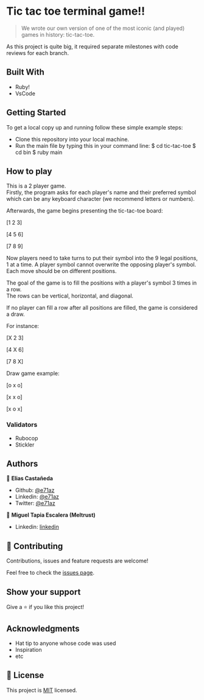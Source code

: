 # Tic tac toe terminal game!!

> We wrote our own version of one of the most iconic (and played) games in history: tic-tac-toe.

As this project is quite big, it required separate milestones with code reviews for each branch.

## Built With

- Ruby!
- VsCode

## Getting Started

To get a local copy up and running follow these simple example steps:

- Clone this repository into your local machine.
- Run the main file by typing this in your command line:
  $ cd tic-tac-toe
  $ cd bin
  $ ruby main
  
## How to play

This is a 2 player game.  
Firstly, the program asks for each player's name and their preferred symbol which can be any keyboard character (we recommend letters or numbers).

Afterwards, the game begins presenting the tic-tac-toe board:

[1 2 3] 

[4 5 6]

[7 8 9]

Now players need to take turns to put their symbol into the 9 legal positions, 1 at a time.
A player symbol cannot overwrite the opposing player's symbol.  Each move should be on different positions.

The goal of the game is to fill the positions with a player's symbol 3 times in a row.  
The rows can be vertical, horizontal, and diagonal.

If no player can fill a row after all positions are filled, the game is considered a draw. 

For instance:

[X 2 3] 

[4 X 6]

[7 8 X]

Draw game example:

[o x o] 

[x x o]

[x o x]

### Validators

- Rubocop
- Stickler

## Authors

👤 **Elias Castañeda**

- Github: [@e71az](https://github.com/e71az)
- Linkedin: [@e71az](https://www.linkedin.com/in/e71az/)
- Twitter: [@e71az](https://twitter.com/e71az)

👤 **Miguel Tapia Escalera (Meltrust)**

- Linkedin: [linkedin](https://www.linkedin.com/in/meltrust/)


## 🤝 Contributing

Contributions, issues and feature requests are welcome!

Feel free to check the [issues page](issues/).

## Show your support

Give a ⭐️ if you like this project!

## Acknowledgments

- Hat tip to anyone whose code was used
- Inspiration
- etc

## 📝 License

This project is [MIT](lic.url) licensed.
